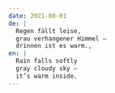 ```yaml
---
date: 2021-08-01
de: |
  Regen fällt leise,
  grau verhangener Himmel —
  drinnen ist es warm.,
en: |
  Rain falls softly
  gray cloudy sky –
  it’s warm inside.
---
```

